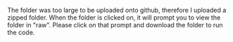 The folder was too large to be uploaded onto github, therefore I uploaded a zipped folder. When the folder is clicked on, it will prompt you to view the folder in "raw". Please click on that prompt and download the folder to run the code.
